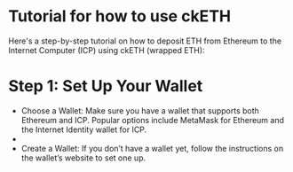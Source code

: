 #                                                                                        Tutorial for  how to use ckETH

Here's a step-by-step tutorial on how to deposit ETH from Ethereum to the Internet Computer (ICP) using ckETH (wrapped ETH):
# Step 1: Set Up Your Wallet
* Choose a Wallet: Make sure you have a wallet that supports both Ethereum and ICP. Popular options include MetaMask for Ethereum and the Internet Identity wallet for ICP.
* <br>
* Create a Wallet: If you don’t have a wallet yet, follow the instructions on the wallet’s website to set one up.
